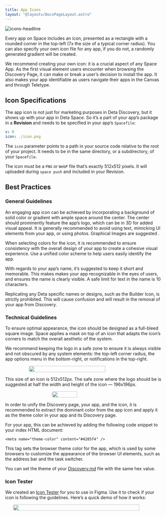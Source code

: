 ```yaml
---
title: App Icons
layout: "@layouts/DocsPageLayout.astro"
---
```


![icons-headline](/docs-assets/publish/icons-headline.png)

Every app on Space includes an icon, presented as a rectangle with a rounded corner in the top-left (7x the size of a typical corner radius). You can also specify your own icon file for any app, if you do not, a randomly generated gradient will be created.

We recommend creating your own icon: it is a crucial aspect of any Space App. As the first visual element users encounter when browsing the Discovery Page, it can make or break a user’s decision to install the app. It also makes your app identifiable as users navigate their apps in the Canvas and through Teletype.

## Icon Specifications

The app icon is not just for marketing purposes in Deta Discovery, but it shows up with your app in Deta Space. So it’s a part of your app’s package in a **Revision** and needs to be specified in your app’s `Spacefile`:

```yaml
v: 0
icon: ./icon.png
```

The `icon` parameter points to a path in your source code relative to the root of your project. It needs to be in the same directory, or a subdirectory, of your `Spacefile`.

The icon must be a `PNG` or `WebP` file that’s exactly 512x512 pixels. It will uploaded during `space push` and included in your Revision.

## Best Practices

### General Guidelines

An engaging app icon can be achieved by incorporating a background of solid color or gradient with ample space around the center. The center should prominently feature the app’s logo, which can be in 3D for added visual appeal. It is generally recommended to avoid using text, mimicking UI elements from your app, or using photos. Graphical Images are suggested .

When selecting colors for the icon, it is recommended to ensure consistency with the overall design of your app to create a cohesive visual experience. Use a unified color scheme to help users easily identify the app.

With regards to your app’s name, it’s suggested to keep it short and memorable. This makes makes your app recognizable in the eyes of users, and ensures the name is clearly visible. A safe limit for text in the name is 10 characters.

Replicating any Deta specific names or designs, such as the Builder Icon, is strictly prohibited. This will cause confusion and will result in the removal of your app from Discovery.

### Technical Guidelines

To ensure optimal appearance, the icon should be designed as a full-bleed square image. Space applies a mask on top of an icon that adapts the icon’s corners to match the overall aesthetic of the system.

We recommend keeping the logo in a safe zone to ensure it is always visible and not obscured by any system elements: the top-left corner radius, the app options menu in the bottom-right, or notifications in the top-right.

<div style="display:flex; justify-content: center;"><img style="border-radius: 5px; width: 70%; max-width:500px;" src="/docs-assets/publish/icons-1.png"/></div>

This size of an icon is 512x512px. The safe zone where the logo should be is suggested at half the width and height of the icon — 196x196px.

<div style="display:flex; justify-content: center;"><img style="border-radius: 5px; width: 40%; max-width:300px;" src="/docs-assets/publish/icons-2.png"/></div>


In order to unify the Discovery page, your app, and the icon, it is recommended to extract the dominant color from the app icon and apply it as the theme color in your app and its Discovery page.

For your app, this can be achieved by adding the following code snippet to your index HTML document:

```
<meta name="theme-color" content="#4285f4" />
```

This tag sets the browser theme color for the app, which is used by some browsers to customize the appearance of the browser UI elements, such as the address bar and the task switcher.

You can set the theme of your [Discovery.md](/docs/en/publish/discovery-md) file with the same hex value.

### Icon Tester

We created an [Icon Tester](https://www.figma.com/community/file/1206563671424898764) for you to use in Figma. Use it to check if your icon is following the guidelines. Here’s a quick demo of how it works:

<div style="display:flex; justify-content: center;"><img style="border-radius: 5px; width: 90%; max-width:600px;" src="/docs-assets/publish/icons-3.gif"/></div>